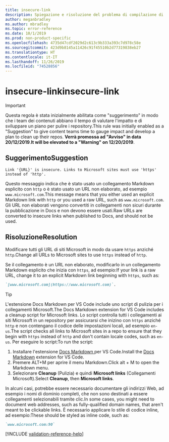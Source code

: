 ```yaml
---
title: insecure-link
description: Spiegazione e risoluzione del problema di compilazione di Docs insecure-link
author: meganbradley
ms.author: mbradley
ms.topic: error-reference
ms.date: 10/1/2019
ms.prod: non-product-specific
ms.openlocfilehash: 4735d47cdf2029d2c613c9b333a393c7d978c58e
ms.sourcegitcommit: 423d9b8145a11426c91f45510b2d77319838eb27
ms.translationtype: HT
ms.contentlocale: it-IT
ms.lasthandoff: 11/26/2019
ms.locfileid: "74528856"
---
```

# <a name="insecure-link"></a><span data-ttu-id="f08ee-103">insecure-link</span><span class="sxs-lookup"><span data-stu-id="f08ee-103">insecure-link</span></span>

> [!IMPORTANT]
> <span data-ttu-id="f08ee-104">Questa regola è stata inizialmente abilitata come "suggerimento" in modo che i team dei contenuti abbiano il tempo di valutare l'impatto e di sviluppare un piano per pulire i repository.</span><span class="sxs-lookup"><span data-stu-id="f08ee-104">This rule was initially enabled as a "Suggestion" to give content teams time to gauge impact and develop a plan to clean up their repos.</span></span> <span data-ttu-id="f08ee-105">**Verrà promossa ad "Avviso" in data 20/12/2019**.</span><span class="sxs-lookup"><span data-stu-id="f08ee-105">**It will be elevated to a "Warning" on 12/20/2019**.</span></span>

## <a name="suggestion"></a><span data-ttu-id="f08ee-106">Suggerimento</span><span class="sxs-lookup"><span data-stu-id="f08ee-106">Suggestion</span></span>

`Link '{URL}' is insecure. Links to Microsoft sites must use 'https' instead of 'http'.`

<span data-ttu-id="f08ee-107">Questo messaggio indica che è stato usato un collegamento Markdown esplicito con `http` o è stato usato un URL non elaborato, ad esempio `www.microsoft.com`.</span><span class="sxs-lookup"><span data-stu-id="f08ee-107">This message means that you either used an explicit Markdown link with `http` or you used a raw URL, such as `www.microsoft.com`.</span></span> <span data-ttu-id="f08ee-108">Gli URL non elaborati vengono convertiti in collegamenti non sicuri durante la pubblicazione in Docs e non devono essere usati.</span><span class="sxs-lookup"><span data-stu-id="f08ee-108">Raw URLs are converted to insecure links when published to Docs, and should not be used.</span></span>

## <a name="resolution"></a><span data-ttu-id="f08ee-109">Risoluzione</span><span class="sxs-lookup"><span data-stu-id="f08ee-109">Resolution</span></span>

<span data-ttu-id="f08ee-110">Modificare tutti gli URL di siti Microsoft in modo da usare `https` anziché `http`.</span><span class="sxs-lookup"><span data-stu-id="f08ee-110">Change all URLs to Microsoft sites to use `https` instead of `http`.</span></span>

<span data-ttu-id="f08ee-111">Se il collegamento è un URL non elaborato, modificarlo in un collegamento Markdown esplicito che inizia con `https`, ad esempio:</span><span class="sxs-lookup"><span data-stu-id="f08ee-111">If your link is a raw URL, change it to an explicit Markdown link beginning with `https`, such as:</span></span>

```md
`[www.microsoft.com](https://www.microsoft.com)`.
```

> [!TIP]
> <span data-ttu-id="f08ee-112">L'estensione Docs Markdown per VS Code include uno script di pulizia per i collegamenti Microsoft.</span><span class="sxs-lookup"><span data-stu-id="f08ee-112">The Docs Markdown extension for VS Code includes a cleanup script for Microsoft links.</span></span> <span data-ttu-id="f08ee-113">Lo script controlla tutti i collegamenti ai siti Microsoft in un repository per assicurarsi che inizino con `https` anziché `http` e non contengano il codice delle impostazioni locali, ad esempio `en-us`.</span><span class="sxs-lookup"><span data-stu-id="f08ee-113">The script checks all links to Microsoft sites in a repo to ensure that they begin with `https` instead of `http` and don't contain locale codes, such as `en-us`.</span></span> <span data-ttu-id="f08ee-114">Per eseguire lo script:</span><span class="sxs-lookup"><span data-stu-id="f08ee-114">To run the script:</span></span>
>
> 1. <span data-ttu-id="f08ee-115">Installare l'estensione [Docs Markdown ](https://marketplace.visualstudio.com/items?itemName=docsmsft.docs-markdown) per VS Code.</span><span class="sxs-lookup"><span data-stu-id="f08ee-115">Install the [Docs Markdown](https://marketplace.visualstudio.com/items?itemName=docsmsft.docs-markdown) extension for VS Code.</span></span>
> 1. <span data-ttu-id="f08ee-116">Premere ALT+M per aprire il menu Markdown.</span><span class="sxs-lookup"><span data-stu-id="f08ee-116">Click alt + M to open the Markdown menu.</span></span>
> 1. <span data-ttu-id="f08ee-117">Selezionare **Cleanup** (Pulizia) e quindi **Microsoft links** (Collegamenti Microsoft).</span><span class="sxs-lookup"><span data-stu-id="f08ee-117">Select **Cleanup**, then **Microsoft links**.</span></span>

<span data-ttu-id="f08ee-118">In alcuni casi, potrebbe essere necessario documentare gli indirizzi Web, ad esempio i nomi di dominio completi, che non sono destinati a essere collegamenti selezionabili tramite clic.</span><span class="sxs-lookup"><span data-stu-id="f08ee-118">In some cases, you might need to document web addresses, such as fully-qualified domain names, that aren't meant to be clickable links.</span></span> <span data-ttu-id="f08ee-119">È necessario applicare lo stile di codice inline, ad esempio:</span><span class="sxs-lookup"><span data-stu-id="f08ee-119">These should be styled as inline code, such as:</span></span>

```md
`www.microsoft.com:90`
```

<!--make sure to add this file to your includes folder and verify the path-->
[!INCLUDE [validation-reference-help](includes/validation-reference-help.md)]
